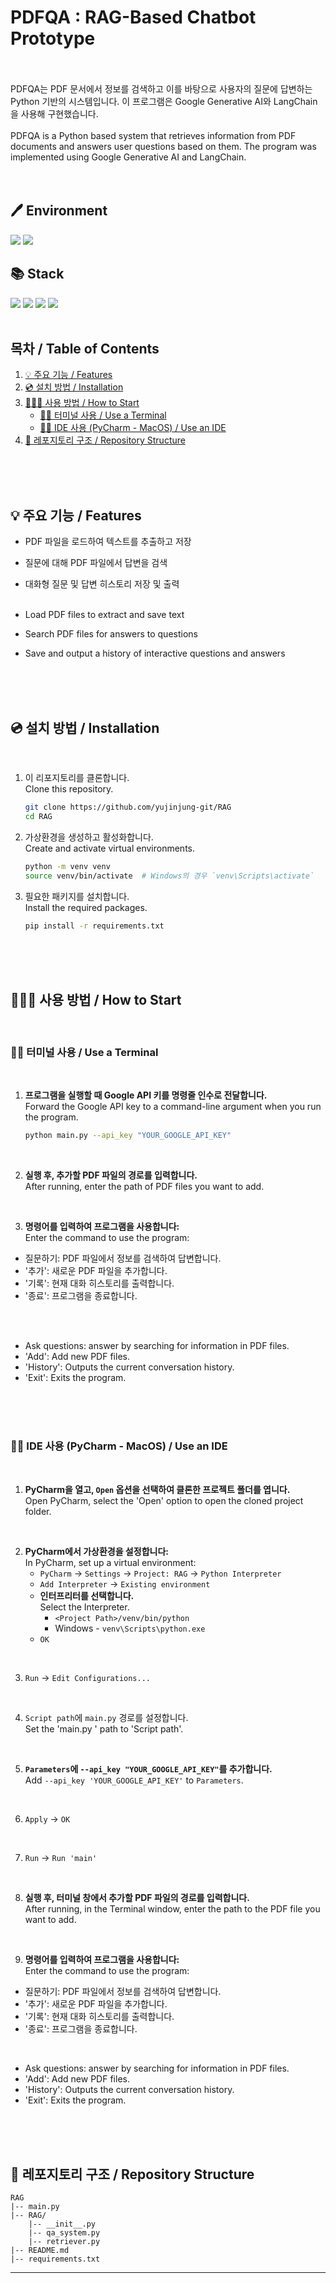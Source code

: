 # PDFQA : RAG-Based Chatbot Prototype
<br/>


<br/>
PDFQA는 PDF 문서에서 정보를 검색하고 이를 바탕으로 사용자의 질문에 답변하는 Python 기반의 시스템입니다. 이 프로그램은 Google Generative AI와 LangChain을 사용해 구현했습니다.
<br/><br/>PDFQA is a Python based system that retrieves information from PDF documents and answers user questions based on them. The program was implemented using Google Generative AI and LangChain.

<br/>
<br/>
<br/>

## 🖊️ Environment
<img src="https://img.shields.io/badge/pycharm-000000?style=for-the-badge&logo=pycharm&logoColor=white">
<img src="https://img.shields.io/badge/github-181717?style=for-the-badge&logo=github&logoColor=white">



<br/>

## 📚 Stack
<img src="https://img.shields.io/badge/Python-3776AB?style=for-the-badge&logo=Python&logoColor=white">
<img src="https://img.shields.io/badge/googlegemini-8E75B2?style=for-the-badge&logo=googlegemini&logoColor=white">
<img src="https://img.shields.io/badge/langchain-1C3C3C?style=for-the-badge&logo=langchain&logoColor=white">
<img src="https://img.shields.io/badge/huggingface-FFD21E?style=for-the-badge&logo=huggingface&logoColor=white">

<br/>
<br/>




## 목차 / Table of Contents
1. [💡 주요 기능 / Features](#-주요-기능--features)
2. [💿 설치 방법 / Installation](#-설치-방법--installation)
3. [👩🏻‍💻 사용 방법 / How to Start](#-사용-방법--how-to-start)
   - [☝🏻 터미널 사용 / Use a Terminal](#-터미널-사용--use-a-terminal)
   - [✌🏻 IDE 사용 (PyCharm - MacOS) / Use an IDE](#-ide-사용-pycharm---macos--use-an-ide)
4. [📂 레포지토리 구조 / Repository Structure](#-레포지토리-구조--repository-structure)


<br/>
<br/>
<br/>


## 💡 주요 기능 / Features

- PDF 파일을 로드하여 텍스트를 추출하고 저장
- 질문에 대해 PDF 파일에서 답변을 검색
- 대화형 질문 및 답변 히스토리 저장 및 출력<br/><br/>

- Load PDF files to extract and save text
- Search PDF files for answers to questions
- Save and output a history of interactive questions and answers

<br/>
<br/>
<br/>


## 💿 설치 방법 / Installation


<br/>

1. 이 리포지토리를 클론합니다. <br/>Clone this repository.

    ```bash
    git clone https://github.com/yujinjung-git/RAG
    cd RAG
    ```


2. 가상환경을 생성하고 활성화합니다. <br/>Create and activate virtual environments.
    ```bash
    python -m venv venv
    source venv/bin/activate  # Windows의 경우 `venv\Scripts\activate`
   ```


3. 필요한 패키지를 설치합니다. <br/>Install the required packages.

    ```bash
    pip install -r requirements.txt
    ```
   
<br/>
<br/>
<br/>

## 👩🏻‍💻 사용 방법    / How to Start

<br/>

### ☝🏻 터미널 사용 / Use a Terminal

<br/>

1. **프로그램을 실행할 때 Google API 키를 명령줄 인수로 전달합니다.** <br/>Forward the Google API key to a command-line argument when you run the program.

    ```bash
    python main.py --api_key "YOUR_GOOGLE_API_KEY"
    ```
<br/>

2. **실행 후, 추가할 PDF 파일의 경로를 입력합니다.** <br/>After running, enter the path of PDF files you want to add.

<br/>

3. **명령어를 입력하여 프로그램을 사용합니다:** <br/>Enter the command to use the program:

- 질문하기: PDF 파일에서 정보를 검색하여 답변합니다.
- '추가': 새로운 PDF 파일을 추가합니다.
- '기록': 현재 대화 히스토리를 출력합니다.
- '종료': 프로그램을 종료합니다.
<br/>
 <br/>

   - Ask questions: answer by searching for information in PDF files.
   - 'Add': Add new PDF files.
   - 'History': Outputs the current conversation history.
   - 'Exit': Exits the program.
   <br/>
   <br/>
   <br/>

### ✌🏻 IDE 사용 (PyCharm - MacOS) / Use an IDE

<br/>

1. **PyCharm을 열고, `Open` 옵션을 선택하여 클론한 프로젝트 폴더를 엽니다.** <br/> Open PyCharm, select the 'Open' option to open the cloned project folder.

<br/>

2. **PyCharm에서 가상환경을 설정합니다:** <br/> In PyCharm, set up a virtual environment:
    - `PyCharm` -> `Settings` -> `Project: RAG` -> `Python Interpreter`
    - `Add Interpreter` -> `Existing environment`
    - **인터프리터를 선택합니다.** <br/>Select the Interpreter. 
      - `<Project Path>/venv/bin/python`
      - Windows - `venv\Scripts\python.exe`
    - `OK`

<br/>

3. `Run` -> `Edit Configurations...`

<br/>

4. `Script path`에 `main.py` 경로를 설정합니다. <br/>Set the 'main.py ' path to 'Script path'.

<br/>

5. **`Parameters`에 `--api_key "YOUR_GOOGLE_API_KEY"`를 추가합니다.** <br/> Add `--api_key 'YOUR_GOOGLE_API_KEY'` to `Parameters`.

<br/>

6. `Apply` -> `OK`

<br/>

7. `Run` -> `Run 'main'`

<br/>

8. **실행 후, 터미널 창에서 추가할 PDF 파일의 경로를 입력합니다.** <br/> After running, in the Terminal window, enter the path to the PDF file you want to add.

<br/>

9. **명령어를 입력하여 프로그램을 사용합니다:** <br/>Enter the command to use the program:
- 질문하기: PDF 파일에서 정보를 검색하여 답변합니다.
- '추가': 새로운 PDF 파일을 추가합니다.
- '기록': 현재 대화 히스토리를 출력합니다.
- '종료': 프로그램을 종료합니다.

<br/>

  - Ask questions: answer by searching for information in PDF files.
  - 'Add': Add new PDF files.
  - 'History': Outputs the current conversation history.
  - 'Exit': Exits the program.
<br/>
<br/>
<br/>


## 📂 레포지토리 구조 / Repository Structure

```plaintext
RAG
|-- main.py
|-- RAG/
    |-- __init__.py
    |-- qa_system.py
    |-- retriever.py
|-- README.md
|-- requirements.txt
```
---


